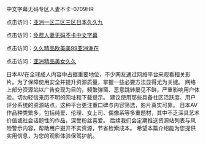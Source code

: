 中文字幕无码专区人妻不卡-0709HR

点击访问：<a href="https://heiliaoga6s9v.pages.dev">亚洲一区二区三区日本久久九</a>

点击访问：<a href="https://heiliaozj3tjd.pages.dev">免费人妻无码不卡中文字幕</a>

点击访问：<a href="https://heiliaoxqkkct.pages.dev">久久精品欧美美99亚洲洲在</a>

点击访问：<a href="https://heiliaoow5kzm.pages.dev">亚洲精品美女久久</a>

日本AV在全球成人内容中占据重要地位，不少网友通过网络平台来观看相关影片。为了保障使用安全并提升资源质量，掌握一些必要方法显得尤为关键。
网络上部分资源站以广告变现为目的，频繁弹窗、恶意跳转屡见不鲜，严重影响用户体验。切勿轻信来历不明的网址和下载提示。
建议使用那些具备社区活跃度、用户评分系统的资源站点，这种平台更注重口碑与内容筛选，影片真实可靠。
日本AV作品种类繁多，包括纯爱、伦理、女上司、偶像系等多重题材，其中不乏深具艺术价值或社会话题性的作品，深受粉丝喜爱。
后续我们会定期推送资源站列表与风险警示内容，帮助用户避开不实资源，节省检索成本。
希望本篇介绍能为您提供实用信息，为您的观影体验保驾护航。

<span style="display:none;">[Canonical link]( https://github.com/kd20250709/235782 ）</span>
